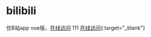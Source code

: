 # bilibili

仿B站app vue版，<a href="https://suxiaoyao.github.io/bilibili" target="_blank">在线访问</a>
111
[在线访问](https://suxiaoyao.github.io/bilibili){:target="_blank"}
